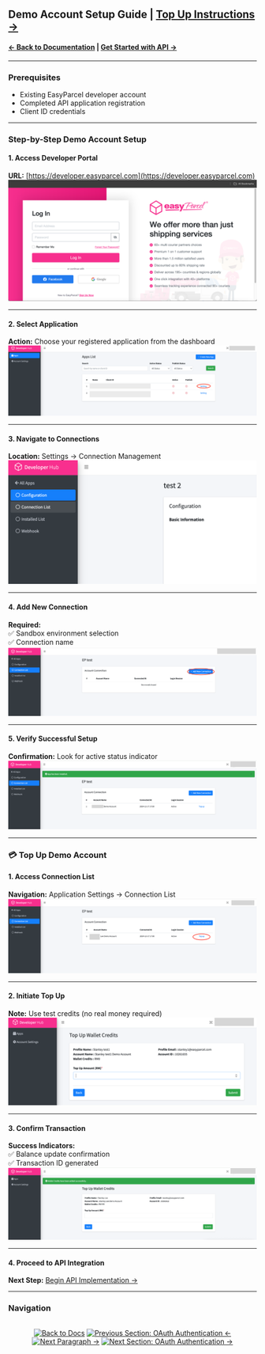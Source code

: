 ## Demo Account Setup Guide  | [Top Up Instructions →](#top-up-demo-account)

#### [← Back to Documentation](../README.md) | [Get Started with API →](1.get_started_with_easy_parcel_open_API.md)

---

### Prerequisites
- Existing EasyParcel developer account
- Completed API application registration
- Client ID credentials

---

### Step-by-Step Demo Account Setup

#### 1. Access Developer Portal
**URL:** [https://developer.easyparcel.com](https://developer.easyparcel.com)  
![Developer Portal Login](../7.Pictures/2.Create%20Sandbox/login_page.png "EasyParcel Developer Portal Login Interface")

---

#### 2. Select Application
**Action:** Choose your registered application from the dashboard  
![Application Selection](../7.Pictures/2.Create%20Sandbox/selectappsettings.png "Application Management Dashboard")

---

#### 3. Navigate to Connections
**Location:** Settings → Connection Management  
![Connection List Interface](../7.Pictures/2.Create%20Sandbox/selectconnectionlist.png "Connection Configuration Section")

---

#### 4. Add New Connection
**Required:**  
✅ Sandbox environment selection  
✅ Connection name  
![Add Connection Form](../7.Pictures/2.Create%20Sandbox/addconnection.png "New Connection Configuration Panel")

---

#### 5. Verify Successful Setup
**Confirmation:** Look for active status indicator  
![Demo Account Success](../7.Pictures/2.Create%20Sandbox/demo_acc_success.png "Successful Connection Creation Notification")

---

<a name="top-up-demo-account"></a>
### 💳 Top Up Demo Account

#### 1. Access Connection List
**Navigation:** Application Settings → Connection List  
![Top Up Navigation](../7.Pictures/2.Create%20Sandbox/selectconnectionlisttopup.png "Credit Management Section")

---

#### 2. Initiate Top Up
**Note:** Use test credits (no real money required)  
![Credit Top Up Interface](../7.Pictures/2.Create%20Sandbox/topup.png "Sandbox Credit Allocation Screen")

---

#### 3. Confirm Transaction
**Success Indicators:**  
✅ Balance update confirmation  
✅ Transaction ID generated  
![Top Up Success](../7.Pictures/2.Create%20Sandbox/topupsuccess.png "Credit Allocation Confirmation")

---

#### 4. Proceed to API Integration
**Next Step:** [Begin API Implementation →](../Guides/1.get_started_with_easy_parcel_open_API.md)

---

### Navigation
<div align="center" style="margin:2rem 0">

[![Back to Docs](https://img.shields.io/badge/Back_to_Docs-00AAEE?style=flat-square)](../README.md)
[![Previous Section: OAuth Authentication ←](https://img.shields.io/badge/Previous_Section:_OAuth_Authentication_%E2%86%90-00CC88?style=flat-square)](../1.Developer%20Hub/1.register%20developer%20account.md)
[![Next Paragraph →](https://img.shields.io/badge/Next_Paragraph%E2%86%92-00CC88?style=flat-square)](../2.Create%20Sandbox/2.top%20up%20sandbox%20credit.md)
[![Next Section: OAuth Authentication →](https://img.shields.io/badge/Next_Section:_OAuth_Authentication_%E2%86%92-00CC88?style=flat-square)](../3.OAuth%20Authentication/1.%20oauth%20authentication%20guide.md)

</div>
